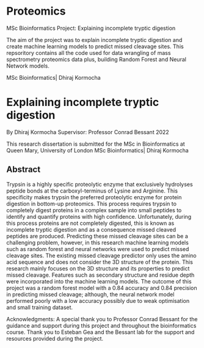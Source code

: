 # Proteomics
MSc Bioinformatics Project: Explaining incomplete tryptic digestion

The aim of the project was to explain incomplete tryptic digestion and create machine learning models to predict missed cleavage sites.
This repsoritory contains all the code used for data wrangling of mass spectrometry proteomics data plus, building Random Forest and Neural Network models. 


MSc Bioinformatics| Dhiraj Kormocha

# Explaining incomplete tryptic digestion
By Dhiraj Kormocha
Supervisor: Professor Conrad Bessant
2022

This research dissertation is submitted for the MSc in Bioinformatics at Queen Mary, University of London
MSc Bioinformatics| Dhiraj Kormocha

## Abstract
Trypsin is a highly specific proteolytic enzyme that exclusively hydrolyses peptide bonds at the carboxyl-terminus of Lysine and Arginine. This specificity makes trypsin the preferred proteolytic enzyme for protein digestion in bottom-up proteomics. This process requires trypsin to completely digest proteins in a complex sample into small peptides to identify and quantify proteins with high confidence. Unfortunately, during this process proteins are not completely digested, this is known as incomplete tryptic digestion and as a consequence missed cleaved peptides are produced. Predicting these missed cleavage sites can be a challenging problem, however, in this research machine learning models such as random forest and neural networks were used to predict missed cleavage sites. The existing missed cleavage predictor only uses the amino acid sequence and does not consider the 3D structure of the protein. This research mainly focuses on the 3D structure and its properties to predict missed cleavage. Features such as secondary structure and residue depth were incorporated into the machine learning models. The outcome of this project was a random forest model with a 0.84 accuracy and 0.84 precision in predicting missed cleavage; although, the neural network model performed poorly with a low accuracy possibly due to weak optimisation and small training dataset.

Acknowledgments:
A special thank you to Professor Conrad Bessant for the guidance and support during this project and throughout the bioinformatics course. Thank you to Esteban Gea and the Bessant lab for the support and resources provided during the project.
